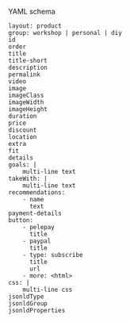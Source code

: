 YAML schema

    layout: product
    group: workshop | personal | diy
    id
    order
    title
    title-short
    description
    permalink
    video
    image
    imageClass
    imageWidth
    imageHeight
    duration
    price
    discount
    location
    extra
    fit
    details
    goals: |
        multi-line text
    takeWith: |
        multi-line text
    recommendations:
        - name
          text
    payment-details
    button:
        - pelepay
          title
        - paypal
          title
        - type: subscribe
          title
          url
        - more: <html>
    css: |
        multi-line css
    jsonldType
    jsonldGroup
    jsonldProperties
